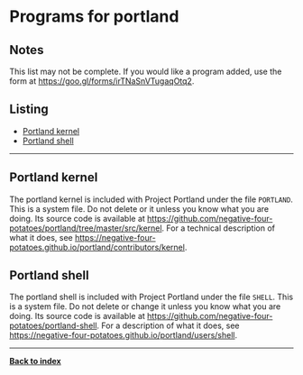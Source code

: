 # Programs for portland
## Notes
This list may not be complete.  If you would like a program added, use the form at <https://goo.gl/forms/irTNaSnVTugaqOtq2>.

## Listing
* [Portland kernel](#portland_kernel)
* [Portland shell](#portland_shell)

---
## Portland kernel

The portland kernel is included with Project Portland under the file `PORTLAND`.  This is a system file.  Do not delete or it unless you know what you are doing.  Its source code is available at <https://github.com/negative-four-potatoes/portland/tree/master/src/kernel>.  For a technical description of what it does, see <https://negative-four-potatoes.github.io/portland/contributors/kernel>.

## Portland shell

The portland shell is included with Project Portland under the file `SHELL`.  This is a system file.  Do not delete or change it unless you know what you are doing.  Its source code is available at <https://github.com/negative-four-potatoes/portland-shell>.  For a description of what it does, see <https://negative-four-potatoes.github.io/portland/users/shell>.

---
**[Back to index](index)**
